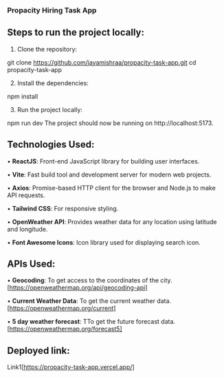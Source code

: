 ### Propacity Hiring Task App ###

## Steps to run the project locally: ##

1. Clone the repository:

git clone https://github.com/jayamishraa/propacity-task-app.git
cd propacity-task-app

2. Install the dependencies:

npm install

3. Run the project locally:

npm run dev
The project should now be running on http://localhost:5173.


## Technologies Used: ##

• **ReactJS**: Front-end JavaScript library for building user interfaces.

• **Vite**: Fast build tool and development server for modern web projects.

• **Axios**: Promise-based HTTP client for the browser and Node.js to make API requests.

• **Tailwind CSS**: For responsive styling.

• **OpenWeather API**: Provides weather data for any location using latitude and longitude.

• **Font Awesome Icons**: Icon library used for displaying search icon.

## APIs Used: ##

• **Geocoding**: To get access to the coordinates of the city. 
[https://openweathermap.org/api/geocoding-api]

• **Current Weather Data**: To get the current weather data.
[https://openweathermap.org/current]

• **5 day weather forecast**: TTo get the future forecast data.
[https://openweathermap.org/forecast5]


## Deployed link: ##

Link1[https://propacity-task-app.vercel.app/]
